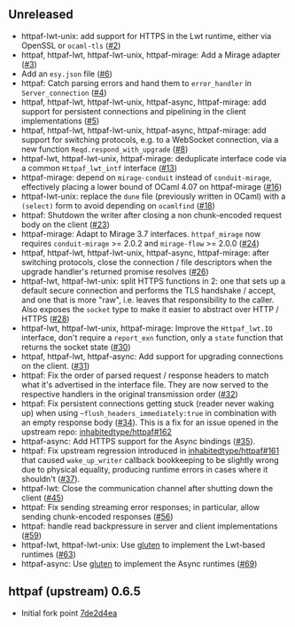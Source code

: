 Unreleased
--------------

- httpaf-lwt-unix: add support for HTTPS in the Lwt runtime, either via OpenSSL
  or `ocaml-tls` ([#2](https://github.com/anmonteiro/httpaf/pull/2))
- httpaf, httpaf-lwt, httpaf-lwt-unix, httpaf-mirage: Add a Mirage adapter
  ([#3](https://github.com/anmonteiro/httpaf/pull/3))
- Add an `esy.json` file ([#6](https://github.com/anmonteiro/httpaf/pull/6))
- httpaf: Catch parsing errors and hand them to `error_handler` in
  `Server_connection` ([#4](https://github.com/anmonteiro/httpaf/pull/4))
- httpaf, httpaf-lwt, httpaf-lwt-unix, httpaf-async, httpaf-mirage: add support
  for persistent connections and pipelining in the client implementations
  ([#5](https://github.com/anmonteiro/httpaf/pull/5))
- httpaf, httpaf-lwt, httpaf-lwt-unix, httpaf-async, httpaf-mirage: add support
  for switching protocols, e.g. to a WebSocket connection, via a new function
  `Reqd.respond_with_upgrade`
  ([#8](https://github.com/anmonteiro/httpaf/pull/8))
- httpaf-lwt, httpaf-lwt-unix, httpaf-mirage: deduplicate interface code via a
  common `Httpaf_lwt_intf` interface
  ([#13](https://github.com/anmonteiro/httpaf/pull/13))
- httpaf-mirage: depend on `mirage-conduit` instead of `conduit-mirage`,
  effectively placing a lower bound of OCaml 4.07 on httpaf-mirage
  ([#16](https://github.com/anmonteiro/httpaf/pull/16))
- httpaf-lwt-unix: replace the `dune` file (previously written in OCaml) with a
  `(select)` form to avoid depending on `ocamlfind`
  ([#18](https://github.com/anmonteiro/httpaf/pull/18))
- httpaf: Shutdown the writer after closing a non chunk-encoded request body on
  the client ([#23](https://github.com/anmonteiro/httpaf/pull/23))
- httpaf-mirage: Adapt to Mirage 3.7 interfaces. `httpaf_mirage` now requires
  `conduit-mirage` >= 2.0.2 and `mirage-flow` >= 2.0.0
  ([#24](https://github.com/anmonteiro/httpaf/pull/24))
- httpaf, httpaf-lwt, httpaf-lwt-unix, httpaf-async, httpaf-mirage: after
  switching protocols, close the connection / file descriptors when the upgrade
  handler's returned promise resolves
  ([#26](https://github.com/anmonteiro/httpaf/pull/26))
- httpaf-lwt, httpaf-lwt-unix: split HTTPS functions in 2: one that sets up a
  default secure connection and performs the TLS handshake / accept, and one
  that is more "raw", i.e. leaves that responsibility to the caller. Also
  exposes the `socket` type to make it easier to abstract over HTTP / HTTPS
  ([#28](https://github.com/anmonteiro/httpaf/pull/28))
- httpaf-lwt, httpaf-lwt-unix, httpaf-mirage: Improve the `Httpaf_lwt.IO`
  interface, don't require a `report_exn` function, only a `state` function
  that returns the socket state
  ([#30](https://github.com/anmonteiro/httpaf/pull/30))
- httpaf, httpaf-lwt, httpaf-async: Add support for upgrading connections on
  the client. ([#31](https://github.com/anmonteiro/httpaf/pull/31))
- httpaf: Fix the order of parsed request / response headers to match what it's
  advertised in the interface file. They are now served to the respective
  handlers in the original transmission order
  ([#32](https://github.com/anmonteiro/httpaf/pull/32))
- httpaf: Fix persistent connections getting stuck (reader never waking up)
  when using `~flush_headers_immediately:true` in combination with an empty
  response body ([#34](https://github.com/anmonteiro/httpaf/pull/34)). This is
  a fix for an issue opened in the upstream repo:
  [inhabitedtype/httpaf#162](https://github.com/inhabitedtype/httpaf/issues/162)
- httpaf-async: Add HTTPS support for the Async bindings
  ([#35](https://github.com/anmonteiro/httpaf/pull/35)).
- httpaf: Fix upstream regression introduced in
  [inhabitedtype/httpaf#161](https://github.com/inhabitedtype/httpaf/pull/161)
  that caused `wake_up_writer` callback bookkeeping to be slightly wrong due to
  physical equality, producing runtime errors in cases where it shouldn't
  ([#37](https://github.com/anmonteiro/httpaf/pull/37)).
- httpaf-lwt: Close the communication channel after shutting down the client
  ([#45](https://github.com/anmonteiro/httpaf/pull/45))
- httpaf: Fix sending streaming error responses; in particular, allow sending
  chunk-encoded responses ([#56](https://github.com/anmonteiro/httpaf/pull/56))
- httpaf: handle read backpressure in server and client implementations
  ([#59](https://github.com/anmonteiro/httpaf/pull/59))
- httpaf-lwt, httpaf-lwt-unix: Use
  [gluten](https://github.com/anmonteiro/gluten) to implement the Lwt-based
  runtimes ([#63](https://github.com/anmonteiro/httpaf/pull/63))
- httpaf-async: Use [gluten](https://github.com/anmonteiro/gluten) to implement
  the Async runtimes ([#69](https://github.com/anmonteiro/httpaf/pull/69))

httpaf (upstream) 0.6.5
--------------

- Initial fork point
  [7de2d4ea](https://github.com/anmonteiro/httpaf/commit/7de2d4ea3bd09984d398854460a2d4c8a8e42127)
